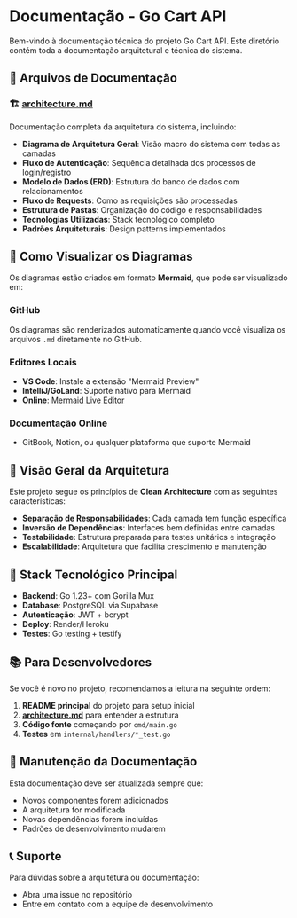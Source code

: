# Documentação - Go Cart API

Bem-vindo à documentação técnica do projeto Go Cart API. Este diretório contém toda a documentação arquitetural e técnica do sistema.

## 📁 Arquivos de Documentação

### 🏗️ [architecture.md](./architecture.md)
Documentação completa da arquitetura do sistema, incluindo:

- **Diagrama de Arquitetura Geral**: Visão macro do sistema com todas as camadas
- **Fluxo de Autenticação**: Sequência detalhada dos processos de login/registro
- **Modelo de Dados (ERD)**: Estrutura do banco de dados com relacionamentos
- **Fluxo de Requests**: Como as requisições são processadas
- **Estrutura de Pastas**: Organização do código e responsabilidades
- **Tecnologias Utilizadas**: Stack tecnológico completo
- **Padrões Arquiteturais**: Design patterns implementados

## 🎯 Como Visualizar os Diagramas

Os diagramas estão criados em formato **Mermaid**, que pode ser visualizado em:

### GitHub
Os diagramas são renderizados automaticamente quando você visualiza os arquivos `.md` diretamente no GitHub.

### Editores Locais
- **VS Code**: Instale a extensão "Mermaid Preview"
- **IntelliJ/GoLand**: Suporte nativo para Mermaid
- **Online**: [Mermaid Live Editor](https://mermaid.live/)

### Documentação Online
- GitBook, Notion, ou qualquer plataforma que suporte Mermaid

## 🧩 Visão Geral da Arquitetura

Este projeto segue os princípios de **Clean Architecture** com as seguintes características:

- **Separação de Responsabilidades**: Cada camada tem função específica
- **Inversão de Dependências**: Interfaces bem definidas entre camadas  
- **Testabilidade**: Estrutura preparada para testes unitários e integração
- **Escalabilidade**: Arquitetura que facilita crescimento e manutenção

## 🚀 Stack Tecnológico Principal

- **Backend**: Go 1.23+ com Gorilla Mux
- **Database**: PostgreSQL via Supabase
- **Autenticação**: JWT + bcrypt
- **Deploy**: Render/Heroku
- **Testes**: Go testing + testify

## 📚 Para Desenvolvedores

Se você é novo no projeto, recomendamos a leitura na seguinte ordem:

1. **README principal** do projeto para setup inicial
2. **[architecture.md](./architecture.md)** para entender a estrutura
3. **Código fonte** começando por `cmd/main.go`
4. **Testes** em `internal/handlers/*_test.go`

## 🔄 Manutenção da Documentação

Esta documentação deve ser atualizada sempre que:
- Novos componentes forem adicionados
- A arquitetura for modificada
- Novas dependências forem incluídas
- Padrões de desenvolvimento mudarem

## 📞 Suporte

Para dúvidas sobre a arquitetura ou documentação:
- Abra uma issue no repositório
- Entre em contato com a equipe de desenvolvimento